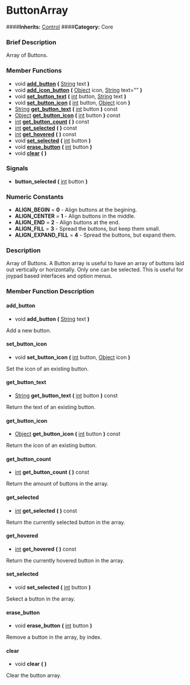 #  ButtonArray  
####**Inherits:** [Control](class_control)
####**Category:** Core

###  Brief Description  
Array of Buttons.

###  Member Functions 
  * void  **[add&#95;button](#add_button)**  **(** [String](class_string) text  **)**
  * void  **[add&#95;icon&#95;button](#add_icon_button)**  **(** [Object](class_object) icon, [String](class_string) text=""  **)**
  * void  **[set&#95;button&#95;text](#set_button_text)**  **(** [int](class_int) button, [String](class_string) text  **)**
  * void  **[set&#95;button&#95;icon](#set_button_icon)**  **(** [int](class_int) button, [Object](class_object) icon  **)**
  * [String](class_string)  **[get&#95;button&#95;text](#get_button_text)**  **(** [int](class_int) button  **)** const
  * [Object](class_object)  **[get&#95;button&#95;icon](#get_button_icon)**  **(** [int](class_int) button  **)** const
  * [int](class_int)  **[get&#95;button&#95;count](#get_button_count)**  **(** **)** const
  * [int](class_int)  **[get&#95;selected](#get_selected)**  **(** **)** const
  * [int](class_int)  **[get&#95;hovered](#get_hovered)**  **(** **)** const
  * void  **[set&#95;selected](#set_selected)**  **(** [int](class_int) button  **)**
  * void  **[erase&#95;button](#erase_button)**  **(** [int](class_int) button  **)**
  * void  **[clear](#clear)**  **(** **)**

###  Signals  
  *  **button&#95;selected**  **(** [int](class_int) button  **)**

###  Numeric Constants  
  * **ALIGN_BEGIN** = **0** - Align buttons at the begining.
  * **ALIGN_CENTER** = **1** - Align buttons in the middle.
  * **ALIGN_END** = **2** - Align buttons at the end.
  * **ALIGN_FILL** = **3** - Spread the buttons, but keep them small.
  * **ALIGN_EXPAND_FILL** = **4** - Spread the buttons, but expand them.

###  Description  
Array of Buttons. A Button array is useful to have an array of buttons laid out vertically or horizontally. Only one can be selected. This is useful for joypad based interfaces and option menus.

###  Member Function Description  

#### <a name="add_button">add_button</a>
  * void  **add&#95;button**  **(** [String](class_string) text  **)**

Add a new button.

#### <a name="set_button_icon">set_button_icon</a>
  * void  **set&#95;button&#95;icon**  **(** [int](class_int) button, [Object](class_object) icon  **)**

Set the icon of an existing button.

#### <a name="get_button_text">get_button_text</a>
  * [String](class_string)  **get&#95;button&#95;text**  **(** [int](class_int) button  **)** const

Return the text of an existing button.

#### <a name="get_button_icon">get_button_icon</a>
  * [Object](class_object)  **get&#95;button&#95;icon**  **(** [int](class_int) button  **)** const

Return the icon of an existing button.

#### <a name="get_button_count">get_button_count</a>
  * [int](class_int)  **get&#95;button&#95;count**  **(** **)** const

Return the amount of buttons in the array.

#### <a name="get_selected">get_selected</a>
  * [int](class_int)  **get&#95;selected**  **(** **)** const

Return the currently selected button in the array.

#### <a name="get_hovered">get_hovered</a>
  * [int](class_int)  **get&#95;hovered**  **(** **)** const

Return the currently hovered button in the array.

#### <a name="set_selected">set_selected</a>
  * void  **set&#95;selected**  **(** [int](class_int) button  **)**

Sekect a button in the array.

#### <a name="erase_button">erase_button</a>
  * void  **erase&#95;button**  **(** [int](class_int) button  **)**

Remove a button in the array, by index.

#### <a name="clear">clear</a>
  * void  **clear**  **(** **)**

Clear the button array.
